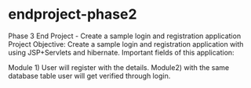 # endproject-phase2
Phase 3 End Project - Create a sample login and registration application
Project Objective:
Create a sample login and registration application with using JSP+Servlets and hibernate. Important fields of this application:

Module 1) User will register with the details.
Module2) with the same database table user will get verified through login.
